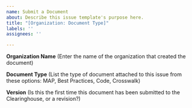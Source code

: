 ```yaml
---
name: Submit a Document
about: Describe this issue template's purpose here.
title: "[Organization: Document Type]"
labels: ''
assignees: ''

---
```


**Organization Name**
(Enter the name of the organization that created the document)

**Document Type**
(List the type of document attached to this issue from these options: MAP, Best Practices, Code, Crosswalk)

**Version**
(Is this the first time this document has been submitted to the Clearinghouse, or a revision?)
